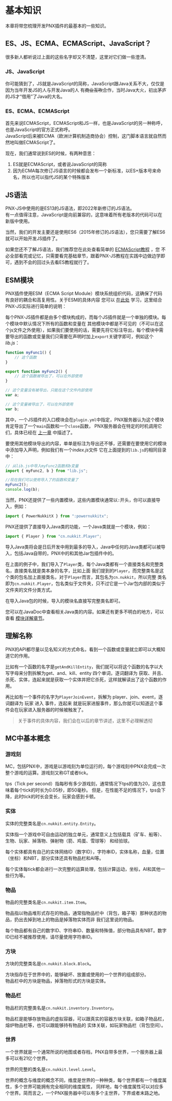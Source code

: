 # 基本知识    

本章将带您梳理开发PNX插件的最基本的一些知识。

## ES、JS、ECMA、ECMAScript、JavaScript？  

很多新人都听说过上面的这些名字却又不清楚，这里对它们做一些澄清。  

### JS、JavaScript  

你可能猜到了，JS就是JavaScript的简称，JavaScript跟Java关系不大，仅仅是因为当年开发JS的人与开发Java的人
有~~商业互吹~~合作，当时Java大火，初出茅庐的JS才“借用”了Java的大名。  

### ES、ECMA、ECMAScript  

首先来说ECMAScript，ECMAScript和JS一样，也是JavaScript的另一种称呼，也是JavaScript的官方正式称呼。  
JavaScript后来被ECMA（欧洲计算机制造商协会）控制，这门脚本语言就自然而然地叫做ECMAScript了。  

现在，我们通常说到ES的时候，有两种意思：  
1. ES就是ECMAScript，或者说JavaScript的简称  
2. 因为ECMA每次修订JS语言的时候都会发布一个新标准，以ES+版本号来命名，所以也可以指代JS的某个特殊版本  

## JS语法  

PNX-JS中使用的是ES13的JS语法，即2022年新修订的JS语法。  
有一点值得注意，JavaScript是向前兼容的，这意味着所有老版本的代码可以在新版中使用。  

当然，我们的开发主要还是使用ES6（2015年修订的JS语法），您只需要了解ES6就可以开始开发JS插件了。  

如果您还不了解JS语法，我们推荐您在此处查看简单的 [ECMAScript教程](https://www.w3cschool.cn/ecmascript/) ，您
不必全部看完或记忆，只需要看完基础章节，跟着PNX-JS教程在实践中边做边学即可，遇到不会的回过头去看ES教程就行了。  

## ESM模块  

PNX插件使用ESM（ECMA Script Module）模块系统组织代码，这确保了代码有良好的耦合和高复用性。关于ESM的具体内容
您可以 [在此处](https://zhuanlan.zhihu.com/p/400573436) 学习，这里结合PNX-JS实际进行简单的说明：  

每个PNX-JS插件都是由多个模块构成的，而每个JS插件就是一个单独的模块。每个模块中默认情况下所有的函数和变量在
其他模块中都是不可见的（不可以在这个js文件之外使用），如果我们要使用的话，需要先将它标注导出，每个模块中需
要导出的函数或变量我们只需要在声明时加上`export`关键字即可，例如这个*lib.js*：  

```js
function myFunc1() {
    // 这个函数
}

export function myFunc2() {
    // 这个函数被导出了，可以在外部使用
}

// 这个变量没有被导出，只能在这个文件内部使用
var a;

// 这个变量被导出了，可以在外部使用
var b;
```

其中，一个JS插件的入口模块会在`plugin.yml`中指定，PNX服务器认为这个模块肯定导出了一个`main`函数和一个`close`函数，
PNX服务器会在特定的时机调用它们，具体已经在 [上一章](./HelloWorld.html) 中描述了。  

要使用其他模块导出的内容，单单是标注为导出还不够，还需要在要使用它的模块中添加导入声明，例如我们有一个*index.js*文件
它在上面提到的`lib.js`的相同目录中：  

```js
// 从lib.js中导入myFunc2函数和b变量
import { myFunc2, b } from "lib.js";

//现在我们可以使用导入了的函数和变量了
myFunc2();
console.log(b);
```

当然，PNX还提供了一些内置模块，这些内置模块通常以`:`开头，你可以直接导入，例如：  

```js
import { PowerNukkitX } from ":powernukkitx";
```

PNX还提供了直接导入Java类的功能，一个Java类就是一个模块，例如：  

```js
import { Player } from "cn.nukkit.Player";
```

导入Java类将会是日后开发中用到最多的导入，Java中任何的Java类都可以被导入，包括Java自带的，PNX中的和其他Jar包插件中的。

在上面的例子中，我们导入了`Player`类，每个Java类都有一个直接类名和完整类名，直接类名就是类本身的名字，比如上面
我们提到的`Player`，而完整类名是这个类的包名加上直接类名，对于`Player`而言，其包名为`cn.nukkit`，所以完整
类名即为`cn.nukkit.Player`，包名类似于文件夹，只不过它是一个Jar包内部的类似于文件夹的文件分类方式。  

在导入Java包的时候，导入的模块名直接写完整类名即可。  

您可以在JavaDoc中查看相关Java类的内容。如果还有更多不明白的地方，可以查看 [模块详解章节](../模块.html)。  

## 理解名称  

PNX的API都尽量以见名知义的方式命名，看到一个函数或变量就立即可以大概知道它的作用。  

比如有一个函数的名字是`getAndKillEntity`，我们就可以将这个函数的名字以大写字母来分割拆解为get、and、kill、entity
四个单词，逐词翻译为 获取、并且、杀死、实体，连起来就是获取一个实体并把它杀死，这样就解读出了这个函数的作用。  

再比如有一个事件的名字为`PlayerJoinEvent`，拆解为 player、join、event，逐词翻译为 玩家 进入 事件，连起来
就是玩家进服事件，那么你就可以知道这个事件会在玩家进入服务器的时候被触发了。  

> 关于事件的具体内容，我们会在以后的章节讲述，这里不必理解透彻  

## MC中基本概念  

### 游戏刻  

MC，包括PNX中，游戏是以游戏刻为单位运行的，每个游戏刻中PNX会完成一次整个游戏的运算。游戏刻又称GT或者tick。  

tps（Tick per second）指每秒有多少游戏刻，通常情况下tps的值为20，这也意味着每个tick的时长为0.05秒，即50毫秒。
但是，在性能不足的情况下，tps会下降，此时tick的时长会变长，玩家会感到卡顿。  

### 实体  

实体的完整类名是`cn.nukkit.entity.Entity`。

实体指一个游戏中可自由运动的独立单元，通常意义上包括载具（矿车、船等）、生物、玩家、掉落物、弹射物（箭、鸡蛋、雪球等）
和经验球。  

每个实体都具有自己的实体网络ID（数字ID），字符串ID，实体名称，血量，位置（坐标）和NBT，部分实体还具有物品栏和AI等。  

每个实体每tick都会进行一次完整的运算处理，包括计算运动，坐标，AI和其他一些行为等。  

### 物品  

物品的完整类名是`cn.nukkit.item.Item`。  

物品指以物品堆形式存在的物品，通常指物品栏中（背包，箱子等）那种状态的物品，扔出去掉到地上的物品是掉落物实体而非
我们这里说的物品。 

每个物品都有自己的数字ID、字符串ID、数量和特殊值，部分物品具有NBT。数字ID已经不被推荐使用，请尽量使用字符串ID。  

### 方块  

方块的完整类名是`cn.nukkit.block.Block`。  

方块指存在于世界中的，能够破坏、放置或使用的一个世界的组成部分。  
物品栏中的方块是物品，掉落物形式的方块是实体。  

### 物品栏  

物品栏的完整类名是`cn.nukkit.inventory.Inventory`。  

物品栏是能够存放物品的虚拟容器，可以跟真实的容器方块关联，如箱子物品栏，熔炉物品栏等，也可以跟能够持有物品的
实体关联，如玩家物品栏（背包空间）。  

### 世界  

一个世界就是一个通常所说的地图或者存档，PNX自带多世界，一个服务器上最多可以有21亿个世界。  

世界的完整的类名是`cn.nukkit.level.Level`。  

世界的概念与维度的概念不同，维度是世界的一种种类，每个世界都有一个维度属性，多个世界可能拥有完全相同的维度属性，
同样地，每个维度属性可以对应多个世界。简而言之，一个PNX服务器中可以有多个主世界，下界或者末路之地。  
